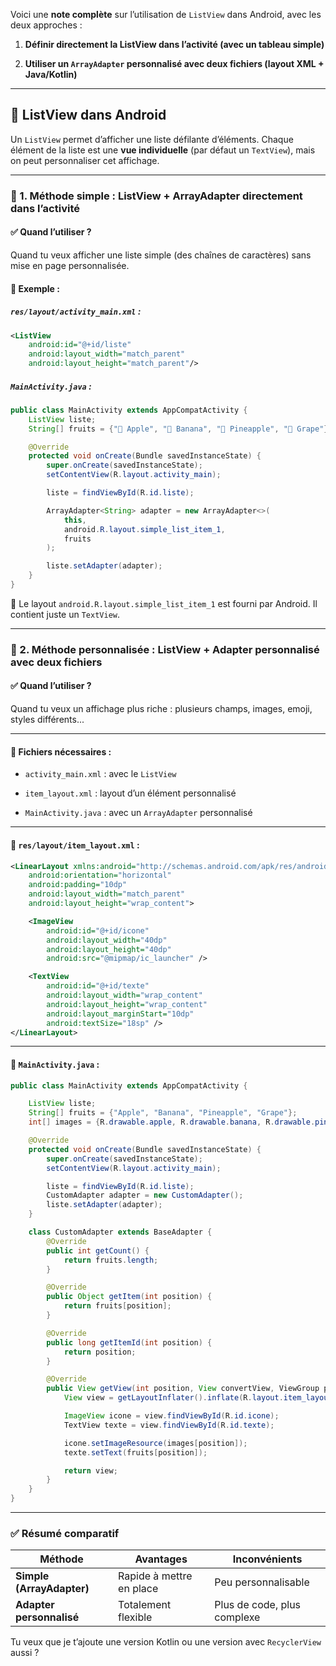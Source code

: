 Voici une **note complète** sur l’utilisation de `ListView` dans Android, avec les deux approches :

1. **Définir directement la ListView dans l’activité (avec un tableau simple)**
    
2. **Utiliser un `ArrayAdapter` personnalisé avec deux fichiers (layout XML + Java/Kotlin)**
    

---

## 📝 ListView dans Android

Un `ListView` permet d’afficher une liste défilante d’éléments. Chaque élément de la liste est une **vue individuelle** (par défaut un `TextView`), mais on peut personnaliser cet affichage.

---

### 📌 1. Méthode simple : ListView + ArrayAdapter directement dans l’activité

#### ✅ Quand l’utiliser ?

Quand tu veux afficher une liste simple (des chaînes de caractères) sans mise en page personnalisée.

#### 🧱 Exemple :

##### `res/layout/activity_main.xml` :

```xml
<ListView
    android:id="@+id/liste"
    android:layout_width="match_parent"
    android:layout_height="match_parent"/>
```

##### `MainActivity.java` :

```java
public class MainActivity extends AppCompatActivity {
    ListView liste;
    String[] fruits = {"🍎 Apple", "🍌 Banana", "🍍 Pineapple", "🍇 Grape"};

    @Override
    protected void onCreate(Bundle savedInstanceState) {
        super.onCreate(savedInstanceState);
        setContentView(R.layout.activity_main);

        liste = findViewById(R.id.liste);

        ArrayAdapter<String> adapter = new ArrayAdapter<>(
            this,
            android.R.layout.simple_list_item_1,
            fruits
        );

        liste.setAdapter(adapter);
    }
}
```

📌 Le layout `android.R.layout.simple_list_item_1` est fourni par Android. Il contient juste un `TextView`.

---

### 📌 2. Méthode personnalisée : ListView + Adapter personnalisé avec deux fichiers

#### ✅ Quand l’utiliser ?

Quand tu veux un affichage plus riche : plusieurs champs, images, emoji, styles différents...

---

#### 📂 Fichiers nécessaires :

- `activity_main.xml` : avec le `ListView`
    
- `item_layout.xml` : layout d’un élément personnalisé
    
- `MainActivity.java` : avec un `ArrayAdapter` personnalisé
    

---

#### 📄 `res/layout/item_layout.xml` :

```xml
<LinearLayout xmlns:android="http://schemas.android.com/apk/res/android"
    android:orientation="horizontal"
    android:padding="10dp"
    android:layout_width="match_parent"
    android:layout_height="wrap_content">

    <ImageView
        android:id="@+id/icone"
        android:layout_width="40dp"
        android:layout_height="40dp"
        android:src="@mipmap/ic_launcher" />

    <TextView
        android:id="@+id/texte"
        android:layout_width="wrap_content"
        android:layout_height="wrap_content"
        android:layout_marginStart="10dp"
        android:textSize="18sp" />
</LinearLayout>
```

---

#### 📄 `MainActivity.java` :

```java
public class MainActivity extends AppCompatActivity {

    ListView liste;
    String[] fruits = {"Apple", "Banana", "Pineapple", "Grape"};
    int[] images = {R.drawable.apple, R.drawable.banana, R.drawable.pineapple, R.drawable.grape};

    @Override
    protected void onCreate(Bundle savedInstanceState) {
        super.onCreate(savedInstanceState);
        setContentView(R.layout.activity_main);

        liste = findViewById(R.id.liste);
        CustomAdapter adapter = new CustomAdapter();
        liste.setAdapter(adapter);
    }

    class CustomAdapter extends BaseAdapter {
        @Override
        public int getCount() {
            return fruits.length;
        }

        @Override
        public Object getItem(int position) {
            return fruits[position];
        }

        @Override
        public long getItemId(int position) {
            return position;
        }

        @Override
        public View getView(int position, View convertView, ViewGroup parent) {
            View view = getLayoutInflater().inflate(R.layout.item_layout, null);

            ImageView icone = view.findViewById(R.id.icone);
            TextView texte = view.findViewById(R.id.texte);

            icone.setImageResource(images[position]);
            texte.setText(fruits[position]);

            return view;
        }
    }
}
```

---

### ✅ Résumé comparatif

|Méthode|Avantages|Inconvénients|
|---|---|---|
|**Simple (ArrayAdapter)**|Rapide à mettre en place|Peu personnalisable|
|**Adapter personnalisé**|Totalement flexible|Plus de code, plus complexe|

Tu veux que je t’ajoute une version Kotlin ou une version avec `RecyclerView` aussi ?